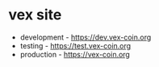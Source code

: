# vex site
* development - https://dev.vex-coin.org
* testing - https://test.vex-coin.org
* production - https://vex-coin.org